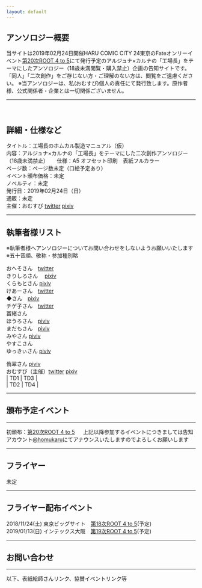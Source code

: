 ```yaml
---
layout: default
---
```


<!---
  不要な行は削除してください。
  見出し足りないと思うので追加してください
-->

## アンソロジー概要
当サイトは2019年02月24日開催HARU COMIC CITY 24東京のFateオンリーイベント[第20次ROOT 4 to 5](https://www.akaboo.jp/neo/event/p2710.html)にて発行予定のアルジュナ×カルナの「工場長」をテーマにしたアンソロジー（18歳未満閲覧・購入禁止）企画の告知サイトです。  
「同人」「二次創作」をご存じない方・ご理解のない方は、閲覧をご遠慮ください。
※当アンソロジーは、私(おむすび)個人の責任にて発行致します。原作者様、公式関係者・企業とは一切関係ございません。

***
　　
## 詳細・仕様など
タイトル：工場長のホムカル製造マニュアル（仮）  
内容：アルジュナ×カルナの「工場長」をテーマにした二次創作アンソロジー（18歳未満禁止）  　
仕様：A5  オフセット印刷　表紙フルカラー  
ページ数：ページ数未定（口絵予定あり）  
イベント頒布価格：未定  
ノベルティ：未定  
発行日：2019年02月24日（日）	
通販：未定  
主催：おむすび 
[twitter](https://twitter.com/edmonsuki)  [pixiv](https://www.pixiv.net/member.php?id=18037716)

***

## 執筆者様リスト
※執筆者様へアンソロジーについてお問い合わせをしないようお願いいたします 
※五十音順、敬称・参加種別略 

おへそさん　[twitter](https://twitter.com/umbilical_000)  
きりしろさん　 [pixiv](https://www.pixiv.net/member.php?id=10417814)  
くらもとさん	[pixiv](https://www.pixiv.net/member.php?id=32618044)  
けあーさん　[twitter](https://twitter.com/Kah_over_dg)  
◆さん　[pixiv](https://www.pixiv.net/member.php?id=20035026)  
チゲ子さん　[twitter](https://twitter.com/chigekoon)  
冨緒さん  
ほうろさん　[piviv](https://www.pixiv.net/member.php?id=268361)  
まだもさん　[piviv](https://www.pixiv.net/member.php?id=1121960)  
みやさん	[piviv](https://www.pixiv.net/member.php?id=1358149)  
やすこさん  
ゆっきぃさん	[piviv](https://www.pixiv.net/member.php?id=19154811)  
  
侑翠さん	[piviv](https://www.pixiv.net/member.php?id=10402711)  
おむすび（主催）[twitter](https://twitter.com/edmonsuki)  [pixiv](https://www.pixiv.net/member.php?id=18037716)   
| TD1 | TD3 |  
| TD2 | TD4 |  


***

## 頒布予定イベント

***

初頒布：[第20次ROOT 4 to 5](https://www.akaboo.jp/neo/event/p2710.html)  　
上記以降参加するイベントにつきましては告知アカウント[@homukaru](https://twitter.com/homukaru)にてアナウンスいたしますのでよろしくお願いします

***

## フライヤー

未定

***

## フライヤー配布イベント

2018/11/24(土) 東京ビッグサイト　[第18次ROOT 4 to 5](https://www.akaboo.jp/neo/event/p2489.html)(予定)    
2019/01/13(日) インテックス大阪　[第19次ROOT 4 to 5](https://www.akaboo.jp/neo/event/p2682.html)(予定)  

***

## お問い合わせ

***

以下、表紙絵師さんリンク、協賛イベントリンク等



